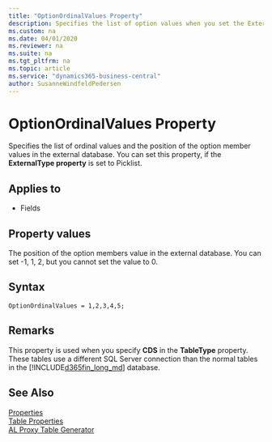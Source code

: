 ```yaml
---
title: "OptionOrdinalValues Property"
description: Specifies the list of option values when you set the ExternalType property for synchronizing the database with external tables.
ms.custom: na
ms.date: 04/01/2020
ms.reviewer: na
ms.suite: na
ms.tgt_pltfrm: na
ms.topic: article
ms.service: "dynamics365-business-central"
author: SusanneWindfeldPedersen
---
```


# OptionOrdinalValues Property
Specifies the list of ordinal values and the position of the option member values in the external database. You can set this property, if the **ExternalType property** is set to Picklist. 

## Applies to  

- Fields 

## Property values
The position of the option members value in the external database. You can set -1, 1, 2, but you cannot set the value to 0. 

## Syntax
```
OptionOrdinalValues = 1,2,3,4,5;
```

## Remarks  
This property is used when you specify **CDS** in the **TableType** property. These tables use a different SQL Server connection than the normal tables in the [!INCLUDE[d365fin_long_md](../includes/d365fin_long_md.md)] database.  

## See Also  
[Properties](devenv-properties.md)  
[Table Properties](devenv-table-properties.md)  
[AL Proxy Table Generator](../devenv-al-table-proxy-generator.md)  
